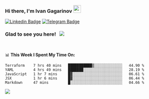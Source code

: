 ### Hi there, I'm Ivan Gagarinov <img src="https://media.giphy.com/media/hvRJCLFzcasrR4ia7z/giphy.gif" width="25px">

[![Linkedin Badge](https://img.shields.io/badge/-LinkedIn-0e76a8?style=flat-square&logo=Linkedin&logoColor=white)](https://linkedin.com/in/ivan-gagarinov-142ba3141/)
[![Telegram Badge](https://img.shields.io/badge/-Telegram-0088cc?style=flat-square&logo=Telegram&logoColor=white)](https://t.me/igagarinov)

### Glad to see you here! &nbsp; ![](https://visitor-badge.glitch.me/badge?page_id=dzencot.dzencot)

</br>

📊 **This Week I Spent My Time On:**
<!--START_SECTION:waka-->
```text
Terraform    7 hrs 40 mins   ███████████▒░░░░░░░░░░░░░   44.90 % 
YAML         4 hrs 49 mins   ███████░░░░░░░░░░░░░░░░░░   28.19 % 
JavaScript   1 hr 7 mins     █▓░░░░░░░░░░░░░░░░░░░░░░░   06.61 % 
JSX          1 hr 6 mins     █▓░░░░░░░░░░░░░░░░░░░░░░░   06.44 % 
Markdown     47 mins         █░░░░░░░░░░░░░░░░░░░░░░░░   04.66 % 
```
<!--END_SECTION:waka-->

[![](https://github-readme-stats.vercel.app/api?username=dzencot&theme=gruvbox)](https://github.com/dzencot)
